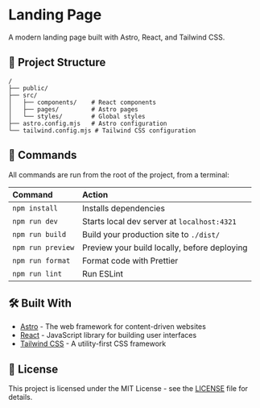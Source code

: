 # Landing Page

A modern landing page built with Astro, React, and Tailwind CSS.

## 🚀 Project Structure

```
/
├── public/
├── src/
│   ├── components/    # React components
│   ├── pages/         # Astro pages
│   └── styles/        # Global styles
├── astro.config.mjs   # Astro configuration
└── tailwind.config.mjs # Tailwind CSS configuration
```

## 🧞 Commands

All commands are run from the root of the project, from a terminal:

| Command                | Action                                           |
| :--------------------- | :----------------------------------------------- |
| `npm install`          | Installs dependencies                            |
| `npm run dev`          | Starts local dev server at `localhost:4321`      |
| `npm run build`        | Build your production site to `./dist/`          |
| `npm run preview`      | Preview your build locally, before deploying     |
| `npm run format`       | Format code with Prettier                        |
| `npm run lint`         | Run ESLint                                       |

## 🛠️ Built With

- [Astro](https://astro.build/) - The web framework for content-driven websites
- [React](https://reactjs.org/) - JavaScript library for building user interfaces
- [Tailwind CSS](https://tailwindcss.com/) - A utility-first CSS framework

## 📄 License

This project is licensed under the MIT License - see the [LICENSE](LICENSE) file for details.